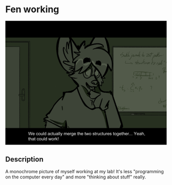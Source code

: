 # Fen working

![Preview](Working.png)

## Description
A monochrome picture of myself working at my lab! It's less "programming on the
computer every day" and more "thinking about stuff" really.